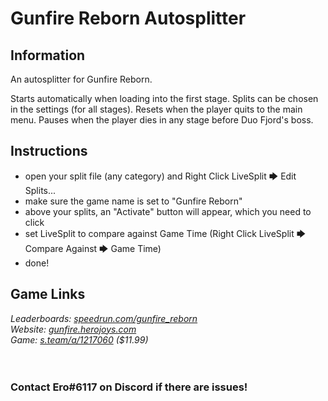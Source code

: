 # Gunfire Reborn Autosplitter
## Information
An autosplitter for Gunfire Reborn.

Starts automatically when loading into the first stage. Splits can be chosen in the settings (for all stages). Resets when the player quits to the main menu. Pauses when the player dies in any stage before Duo Fjord's boss.

## Instructions
* open your split file (any category) and Right Click LiveSplit 🡆 Edit Splits...
* make sure the game name is set to "Gunfire Reborn"
* above your splits, an "Activate" button will appear, which you need to click
* set LiveSplit to compare against Game Time (Right Click LiveSplit 🡆 Compare Against 🡆 Game Time)
* done!
## Game Links
*Leaderboards: [speedrun.com/gunfire_reborn](https://speedrun.com/gunfire_reborn)*  
*Website: [gunfire.herojoys.com](https://gunfire.herojoys.com/en)*  
*Game: [s.team/a/1217060](https://s.team/a/1217060) ($11.99)*
​  
​  
​
### Contact Ero#6117 on Discord if there are issues!

